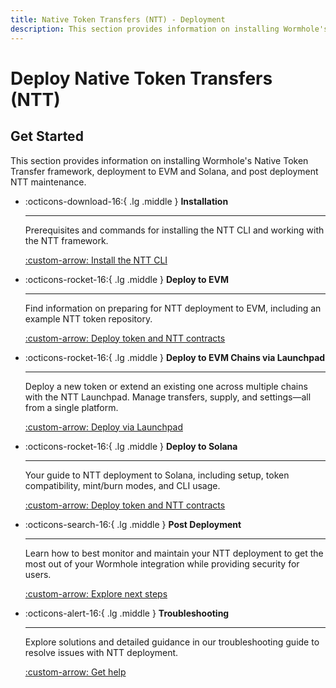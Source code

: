 ```yaml
---
title: Native Token Transfers (NTT) - Deployment
description: This section provides information on installing Wormhole's Native Token Transfer framework, deployment to EVM and Solana, and post deployment NTT maintenance.
---
```


# Deploy Native Token Transfers (NTT)

## Get Started

This section provides information on installing Wormhole's Native Token Transfer framework, deployment to EVM and Solana, and post deployment NTT maintenance.

<div class="grid cards" markdown>

-   :octicons-download-16:{ .lg .middle } **Installation**

    ---

    Prerequisites and commands for installing the NTT CLI and working with the NTT framework.

    [:custom-arrow: Install the NTT CLI](/docs/build/transfers/native-token-transfers/deployment-process/installation/)

-   :octicons-rocket-16:{ .lg .middle } **Deploy to EVM**

    ---

    Find information on preparing for NTT deployment to EVM, including an example NTT token repository.

    [:custom-arrow: Deploy token and NTT contracts](/docs/build/transfers/native-token-transfers/deployment-process/deploy-to-evm/)

-   :octicons-rocket-16:{ .lg .middle } **Deploy to EVM Chains via Launchpad**

    ---

    Deploy a new token or extend an existing one across multiple chains with the NTT Launchpad. Manage transfers, supply, and settings—all from a single platform.

    [:custom-arrow: Deploy via Launchpad](/docs/build/transfers/native-token-transfers/deployment-process/evm-launchpad/)

-   :octicons-rocket-16:{ .lg .middle } **Deploy to Solana**

    ---

    Your guide to NTT deployment to Solana, including setup, token compatibility, mint/burn modes, and CLI usage.

    [:custom-arrow: Deploy token and NTT contracts](/docs/build/transfers/native-token-transfers/deployment-process/deploy-to-solana/)

-   :octicons-search-16:{ .lg .middle } **Post Deployment**

    ---

    Learn how to best monitor and maintain your NTT deployment to get the most out of your Wormhole integration while providing security for users.

    [:custom-arrow: Explore next steps](/docs/build/transfers/native-token-transfers/deployment-process/post-deployment/)

-   :octicons-alert-16:{ .lg .middle } **Troubleshooting**

    ---

    Explore solutions and detailed guidance in our troubleshooting guide to resolve issues with NTT deployment.

    [:custom-arrow: Get help](/docs/build/transfers/native-token-transfers/deployment-process/troubleshooting/)

</div>
